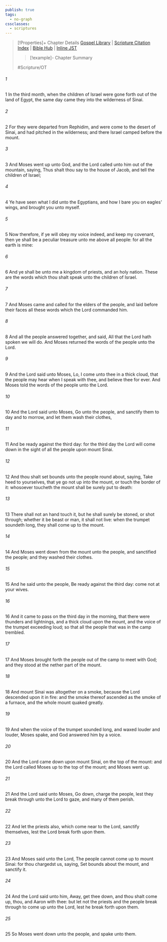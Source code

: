 ```yaml
---
publish: true
tags:
  - no-graph
cssclasses:
  - scriptures
---
```

>[!Properties]+ Chapter Details
>[Gospel Library](https://churchofjesuschrist.org/study/scriptures/ot/ex/19?lang=eng)    |    [Scripture Citation Index](https://scriptures.byu.edu/#06613::c06613)    |    [Bible Hub](https://biblehub.com/exodus/19.htm)    |    [Inline JST](https://scripturetoolbox.com/html/ic/Exodus/19.html)
>>[!example]- Chapter Summary
>> 
> 
>
>#Scripture/OT
###### 1
1 In the third month, when the children of Israel were gone forth out of the land of Egypt, the same day came they into the wilderness of Sinai.
###### 2
2 For they were departed from Rephidim, and were come to the desert of Sinai, and had pitched in the wilderness; and there Israel camped before the mount.
###### 3
3 And Moses went up unto God, and the Lord called unto him out of the mountain, saying, Thus shalt thou say to the house of Jacob, and tell the children of Israel;
###### 4
4 Ye have seen what I did unto the Egyptians, and how I bare you on eagles' wings, and brought you unto myself.
###### 5
5 Now therefore, if ye will obey my voice indeed, and keep my covenant, then ye shall be a peculiar treasure unto me above all people: for all the earth is mine:
###### 6
6 And ye shall be unto me a kingdom of priests, and an holy nation. These are the words which thou shalt speak unto the children of Israel.
###### 7
7 And Moses came and called for the elders of the people, and laid before their faces all these words which the Lord commanded him.
###### 8
8 And all the people answered together, and said, All that the Lord hath spoken we will do. And Moses returned the words of the people unto the Lord.
###### 9
9 And the Lord said unto Moses, Lo, I come unto thee in a thick cloud, that the people may hear when I speak with thee, and believe thee for ever. And Moses told the words of the people unto the Lord.
###### 10
10 And the Lord said unto Moses, Go unto the people, and sanctify them to day and to morrow, and let them wash their clothes,
###### 11
11 And be ready against the third day: for the third day the Lord will come down in the sight of all the people upon mount Sinai.
###### 12
12 And thou shalt set bounds unto the people round about, saying, Take heed to yourselves, that ye go not up into the mount, or touch the border of it: whosoever toucheth the mount shall be surely put to death:
###### 13
13 There shall not an hand touch it, but he shall surely be stoned, or shot through; whether it be beast or man, it shall not live: when the trumpet soundeth long, they shall come up to the mount.
###### 14
14 And Moses went down from the mount unto the people, and sanctified the people; and they washed their clothes.
###### 15
15 And he said unto the people, Be ready against the third day: come not at your wives.
###### 16
16 And it came to pass on the third day in the morning, that there were thunders and lightnings, and a thick cloud upon the mount, and the voice of the trumpet exceeding loud; so that all the people that was in the camp trembled.
###### 17
17 And Moses brought forth the people out of the camp to meet with God; and they stood at the nether part of the mount.
###### 18
18 And mount Sinai was altogether on a smoke, because the Lord descended upon it in fire: and the smoke thereof ascended as the smoke of a furnace, and the whole mount quaked greatly.
###### 19
19 And when the voice of the trumpet sounded long, and waxed louder and louder, Moses spake, and God answered him by a voice.
###### 20
20 And the Lord came down upon mount Sinai, on the top of the mount: and the Lord called Moses up to the top of the mount; and Moses went up.
###### 21
21 And the Lord said unto Moses, Go down, charge the people, lest they break through unto the Lord to gaze, and many of them perish.
###### 22
22 And let the priests also, which come near to the Lord, sanctify themselves, lest the Lord break forth upon them.
###### 23
23 And Moses said unto the Lord, The people cannot come up to mount Sinai: for thou chargedst us, saying, Set bounds about the mount, and sanctify it.
###### 24
24 And the Lord said unto him, Away, get thee down, and thou shalt come up, thou, and Aaron with thee: but let not the priests and the people break through to come up unto the Lord, lest he break forth upon them.
###### 25
25 So Moses went down unto the people, and spake unto them.
